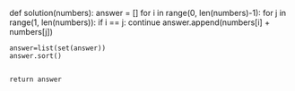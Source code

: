 def solution(numbers):
    answer = []
    for i in range(0, len(numbers)-1):
        for j in range(1, len(numbers)):
            if i == j:
              continue
            answer.append(numbers[i] + numbers[j])
            
    answer=list(set(answer))
    answer.sort()
            
        
    return answer
